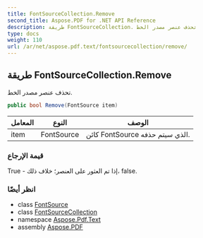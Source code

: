 ```yaml
---
title: FontSourceCollection.Remove
second_title: Aspose.PDF for .NET API Reference
description: طريقة FontSourceCollection. تحذف عنصر مصدر الخط
type: docs
weight: 110
url: /ar/net/aspose.pdf.text/fontsourcecollection/remove/
---
```

## طريقة FontSourceCollection.Remove

تحذف عنصر مصدر الخط.

```csharp
public bool Remove(FontSource item)
```

| المعامل | النوع | الوصف |
| --- | --- | --- |
| item | FontSource | كائن FontSource الذي سيتم حذفه. |

### قيمة الإرجاع

True - إذا تم العثور على العنصر؛ خلاف ذلك، false.

### انظر أيضًا

* class [FontSource](../../fontsource/)
* class [FontSourceCollection](../)
* namespace [Aspose.Pdf.Text](../../../aspose.pdf.text/)
* assembly [Aspose.PDF](../../../)